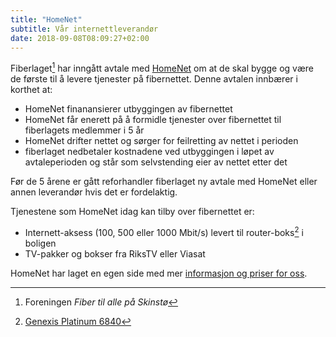 ```yaml
---
title: "HomeNet"
subtitle: Vår internettleverandør
date: 2018-09-08T08:09:27+02:00
---
```


Fiberlaget[^fiberlaget] har inngått avtale med [HomeNet](https://homenet.no) om at de skal
bygge og være de første til å levere tjenester på fibernettet. Denne avtalen
innbærer i korthet at:

* HomeNet finanansierer utbyggingen av fibernettet
* HomeNet får enerett på å formidle tjenester over fibernettet til fiberlagets medlemmer i 5 år
* HomeNet drifter nettet og sørger for feilretting av nettet i perioden
* fiberlaget nedbetaler kostnadene ved utbyggingen i løpet av avtaleperioden og
  står som selvstending eier av nettet etter det

Før de 5 årene er gått reforhandler fiberlaget ny avtale med HomeNet eller annen
leverandør hvis det er fordelaktig.

Tjenestene som HomeNet idag kan tilby over fibernettet er:

* Internett-aksess (100, 500 eller 1000 Mbit/s) levert til router-boks[^router] i boligen
* TV-pakker og bokser fra RiksTV eller Viasat

HomeNet har laget en egen side med mer [informasjon
og priser for oss](https://homenet.no/skinsto).


[^fiberlaget]: Foreningen _Fiber til alle på Skinstø_
[^router]: [Genexis Platinum 6840](https://www.google.com/search?q=Genexis+Platinum+6840)
